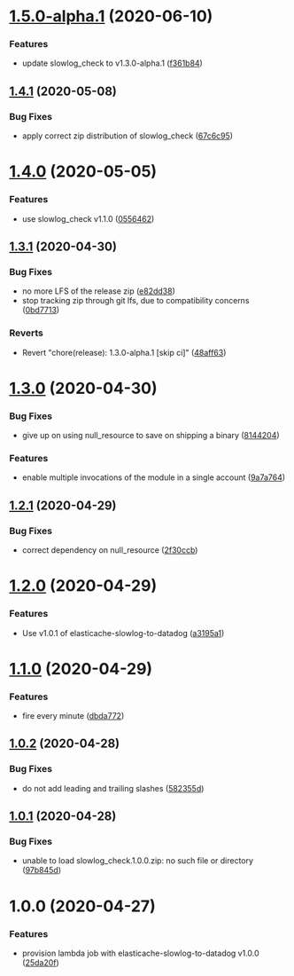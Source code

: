 # [1.5.0-alpha.1](https://github.com/scribd/terraform-elasticache-slowlog-to-datadog/compare/v1.4.1...v1.5.0-alpha.1) (2020-06-10)


### Features

* update slowlog_check to v1.3.0-alpha.1 ([f361b84](https://github.com/scribd/terraform-elasticache-slowlog-to-datadog/commit/f361b84817d26ca9c5e2e63dad916852890b59af))

## [1.4.1](https://github.com/scribd/terraform-elasticache-slowlog-to-datadog/compare/v1.4.0...v1.4.1) (2020-05-08)


### Bug Fixes

* apply correct zip distribution of slowlog_check ([67c6c95](https://github.com/scribd/terraform-elasticache-slowlog-to-datadog/commit/67c6c954e933bfce4a20262e81526fcc051e916e))

# [1.4.0](https://github.com/scribd/terraform-elasticache-slowlog-to-datadog/compare/v1.3.1...v1.4.0) (2020-05-05)


### Features

* use slowlog_check v1.1.0 ([0556462](https://github.com/scribd/terraform-elasticache-slowlog-to-datadog/commit/05564624a3fa994f09831000fe574185f56e193a))

## [1.3.1](https://github.com/scribd/terraform-elasticache-slowlog-to-datadog/compare/v1.3.0...v1.3.1) (2020-04-30)


### Bug Fixes

* no more LFS of the release zip ([e82dd38](https://github.com/scribd/terraform-elasticache-slowlog-to-datadog/commit/e82dd380ae269690e448285beb6f5b7c50607a5f))
* stop tracking zip through git lfs, due to compatibility concerns ([0bd7713](https://github.com/scribd/terraform-elasticache-slowlog-to-datadog/commit/0bd7713ee8fa4db98081312eaa37b354770d1962))


### Reverts

* Revert "chore(release): 1.3.0-alpha.1 [skip ci]" ([48aff63](https://github.com/scribd/terraform-elasticache-slowlog-to-datadog/commit/48aff6324d436b93ffa707f34a85c38dc2559372))

# [1.3.0](https://github.com/scribd/terraform-elasticache-slowlog-to-datadog/compare/v1.2.1...v1.3.0) (2020-04-30)


### Bug Fixes

* give up on using null_resource to save on shipping a binary ([8144204](https://github.com/scribd/terraform-elasticache-slowlog-to-datadog/commit/814420446e1bad24edc00867659550b0e3a98370))


### Features

* enable multiple invocations of the module in a single account ([9a7a764](https://github.com/scribd/terraform-elasticache-slowlog-to-datadog/commit/9a7a7648c3929e3e3a9f0c06a6f0b03cd644eca8))

## [1.2.1](https://github.com/scribd/terraform-elasticache-slowlog-to-datadog/compare/v1.2.0...v1.2.1) (2020-04-29)


### Bug Fixes

* correct dependency on null_resource ([2f30ccb](https://github.com/scribd/terraform-elasticache-slowlog-to-datadog/commit/2f30ccb0103060b6d4af7a8de9c9479a2539750b))

# [1.2.0](https://github.com/scribd/terraform-elasticache-slowlog-to-datadog/compare/v1.1.0...v1.2.0) (2020-04-29)


### Features

* Use v1.0.1 of elasticache-slowlog-to-datadog ([a3195a1](https://github.com/scribd/terraform-elasticache-slowlog-to-datadog/commit/a3195a143daaf569c1a93309d1ab44e19ae2fc87))

# [1.1.0](https://github.com/scribd/terraform-elasticache-slowlog-to-datadog/compare/v1.0.2...v1.1.0) (2020-04-29)


### Features

* fire every minute ([dbda772](https://github.com/scribd/terraform-elasticache-slowlog-to-datadog/commit/dbda772fd5c8fa5f2563528468c595b792d78348))

## [1.0.2](https://github.com/scribd/terraform-elasticache-slowlog-to-datadog/compare/v1.0.1...v1.0.2) (2020-04-28)


### Bug Fixes

* do not add leading and trailing slashes ([582355d](https://github.com/scribd/terraform-elasticache-slowlog-to-datadog/commit/582355dc966ca9e447a7e1b73875b0f725334637))

## [1.0.1](https://github.com/scribd/terraform-elasticache-slowlog-to-datadog/compare/v1.0.0...v1.0.1) (2020-04-28)


### Bug Fixes

* unable to load slowlog_check.1.0.0.zip: no such file or directory ([97b845d](https://github.com/scribd/terraform-elasticache-slowlog-to-datadog/commit/97b845d7b5a540ce5d7fd2adcccfecb349fb55b1))

# 1.0.0 (2020-04-27)


### Features

* provision lambda job with elasticache-slowlog-to-datadog v1.0.0 ([25da20f](https://github.com/scribd/terraform-elasticache-slowlog-to-datadog/commit/25da20fb0f801595361c4b502d3b73bab0d20e75))
